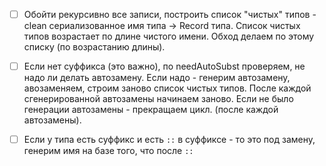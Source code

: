


- [ ] Обойти рекурсивно все записи, построить список "чистых" типов - clean сериализованное имя типа -> Record типа.
      Список чистых типов возрастает по длине чистого имени.
      Обход делаем по этому списку (по возрастанию длины).

- [ ] Если нет суффикса (это важно), по needAutoSubst проверяем, не надо ли делать автозамену.
      Если надо - генерим автозамену, авозаменяем, строим заново список чистых типов.
      После каждой сгенерированной автозамены начинаем заново.
      Если не было генерации автозамены - прекращаем цикл.
       (после каждой автозамены).



- [ ] Если у типа есть суффикс и есть `::` в суффиксе - то это под замену, генерим имя на базе того, что после `::`
